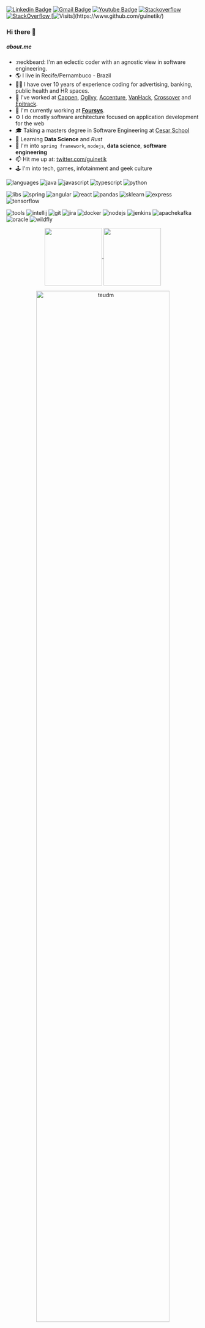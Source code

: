 [![Linkedin Badge](https://img.shields.io/badge/-LinkedIn-blue?style=flat-square&logo=Linkedin&logoColor=white&link=https://www.linkedin.com/in/guinetik/)](https://www.linkedin.com/in/guinetik/)
[![Gmail Badge](https://img.shields.io/badge/-Gmail-c14438?style=flat-square&logo=Gmail&logoColor=white&link=mailto:guinetik@gmail.com)](mailto:guinetik@gmail.com)
[![Youtube Badge](https://img.shields.io/youtube/channel/views/UCj8l9a39AcNVj_pdtjTmpfw)](https://www.youtube.com/channel/UCj8l9a39AcNVj_pdtjTmpfw)
[![Stackoverflow](https://github.com/Rishit-dagli/Rishit-dagli/blob/master/badges/stackoverflow.svg)](https://stackoverflow.com/users/1293664/guinetik)
<a href="https://stackoverflow.com/users/1293664/guinetik" target="_blank">
<img alt="StackOverflow"
src="https://stackoverflow-badge.vercel.app/?userID=1293664" />
</a>
[![Visits](https://komarev.com/ghpvc/?username=guinetik&label=Profile%20views&color=blueviolet&style=flat&label=Visitors:)](https://www.github.com/guinetik/)

### Hi there 👋
##### about.me
-	:neckbeard: I'm an eclectic coder with an agnostic view in software engineering. 
- 🌎 I live in Recife/Pernambuco - Brazil
- 👨‍💼 I have over 10 years of experience coding for advertising, banking, public health and HR spaces.
- 🏬 I've worked at [Cappen](https://cappen.com), [Ogilvy](https://ogilvy.com.br), [Accenture](https://accenture.com), [VanHack](https://vanhack.com), [Crossover](https://crossover.com) and [Epitrack](https://epitrack.com.br).
- 🏢 I'm currently working at **[Foursys](https://foursys.com.br)**. 
- ⚙️ I do mostly software architecture focused on application development for the web
- 🎓 Taking a masters degree in Software Engineering at [Cesar School](https://www.cesar.school/)
- 🌱 Learning **Data Science** and *Rust*
- 💬 I'm into `spring framework`, `nodejs`, **data science**, **software engineering**
- 📫 Hit me up at: [twitter.com/guinetik](https://twitter.com/guinetik)
- 🕹️ I'm into tech, games, infotainment and geek culture

![languages](https://img.shields.io/static/v1?label=&message=languages:&color=111&style=flat-square)
![java](https://img.shields.io/static/v1?logo=java&label=&message=java&color=36465D&logoColor=AAA&style=flat-square)
![javascript](https://img.shields.io/static/v1?logo=javascript&label=&message=javascript&color=36465D&logoColor=AAA&style=flat-square&link=)
![typescript](https://img.shields.io/static/v1?logo=typescript&label=&message=typescript&color=36465D&logoColor=AAA&style=flat-square&link=)
![python](https://img.shields.io/static/v1?logo=python&label=&message=python&color=36465D&logoColor=AAA&style=flat-square)

![libs](https://img.shields.io/static/v1?label=&message=libs:&color=111&style=flat-square)
![spring](https://img.shields.io/static/v1?logo=springboot&label=&message=spring&color=36465D&logoColor=AAA&style=flat-square)
![angular](https://img.shields.io/static/v1?logo=angular&label=&message=angular&color=36465D&logoColor=AAA&style=flat-square)
![react](https://img.shields.io/static/v1?logo=react&label=&message=react&color=36465D&logoColor=AAA&style=flat-square)
![pandas](https://img.shields.io/static/v1?logo=pandas&label=&message=pandas&color=36465D&logoColor=AAA&style=flat-square)
![sklearn](https://img.shields.io/static/v1?logo=scikitlearn&label=&message=sklearn&color=36465D&logoColor=AAA&style=flat-square)
![express](https://img.shields.io/static/v1?logo=nodedotjs&label=&message=express&color=36465D&logoColor=AAA&style=flat-square)
![tensorflow](https://img.shields.io/static/v1?logo=tensorflow&label=&message=tensorflow&color=36465D&logoColor=AAA&style=flat-square)

![tools](https://img.shields.io/static/v1?label=&message=tools:&color=111&style=flat-square)
![intellij](https://img.shields.io/static/v1?logo=jetbrains&label=&message=intellij&color=36465D&logoColor=AAA&style=flat-square)
![git](https://img.shields.io/static/v1?logo=git&label=&message=git&color=36465D&logoColor=AAA&style=flat-square)
![jira](https://img.shields.io/static/v1?logo=jira&label=&message=jira&color=36465D&logoColor=AAA&style=flat-square)
![docker](https://img.shields.io/static/v1?logo=docker&label=&message=docker&color=36465D&logoColor=AAA&style=flat-square)
![nodejs](https://img.shields.io/static/v1?logo=nodedotjs&label=&message=nodejs&color=36465D&logoColor=AAA&style=flat-square&link=)
![jenkins](https://img.shields.io/static/v1?logo=jenkins&label=&message=jenkins&color=36465D&logoColor=AAA&style=flat-square)
![apachekafka](https://img.shields.io/static/v1?logo=apachekafka&label=&message=kafka&color=36465D&logoColor=AAA&style=flat-square&link=)
![oracle](https://img.shields.io/static/v1?logo=oracle&label=&message=oracle&color=36465D&logoColor=AAA&style=flat-square&link=)
![wildfly](https://img.shields.io/static/v1?logo=redhat&label=&message=wildfly&color=36465D&logoColor=AAA&style=flat-square)

<div align="center">
  <a href="https://github.com/anuraghazra/github-readme-stats">
    <img align="center" height="150" src="https://github-readme-stats.vercel.app/api?username=guinetik&show_icons=true&theme=nightowl&count_private=true&hide=issues,contribs" />
  </a>
  <a href="https://github.com/anuraghazra/convoychat">
    <img align="center"
         height="150"
         src="https://github-readme-stats.vercel.app/api/top-langs/?username=guinetik&langs_count=6&theme=nightowl&layout=compact&count_private=true&card_width=300" />
  </a>
  <p></p>
  <img width="83%" src="https://github-readme-streak-stats.herokuapp.com/?user=guinetik&langs_count=8&count_private=true&layout=compact&theme=react&hide_border=true&bg_color=20232a" alt="teudm" />
  
  <img alt="Gráfico de atividades" 
       src="https://activity-graph.herokuapp.com/graph?username=guinetik&bg_color=0D1117&color=8266f2&line=8266f2&point=ba66f2&hide_border=true" />
</div>

##### Repos you'll may like
<div align="center">
  <a href="https://github.com/guinetik/tempo-cc-backend">
    <img align="center" src="https://github-readme-stats.vercel.app/api/pin/?username=guinetik&repo=tempo-cc-backend&theme=nightowl&show_owner=true" />
  </a>
  <a href="https://github.com/guinetik/python-ds">
    <img align="center" src="https://github-readme-stats.vercel.app/api/pin/?username=guinetik&repo=python-ds&theme=nightowl&show_owner=true" />
  </a>
  <a href="https://github.com/guinetik/sails-studies">
    <img align="center" src="https://github-readme-stats.vercel.app/api/pin/?username=guinetik&repo=sails-studies&theme=nightowl&show_owner=true" />
  </a>
  <a href="https://github.com/guinetik/epihack-appgen">
    <img align="center" src="https://github-readme-stats.vercel.app/api/pin/?username=guinetik&repo=epihack-appgen&theme=nightowl&show_owner=true" />
  </a>
</div>

##### check out some of my stuff
<table align="center">
  <tr>
    <td width="33%">
      <a href="https://app.maosconecta.com.br/">
        <p align="center">
          <img height="200" src="https://i.postimg.cc/sxbZspYr/image.png">
          <small>Mãos Conecta App</small></p>
      </a>
    </td>
    <td width="33%">
      <a href="https://www.brasilsemcorona.com.br/">
        <p align="center">
          <img height="200" src="https://i.postimg.cc/T3NVy62Q/image.png">
          <small>Brasil Sem Corona</small></p>
      </a>
    </td>
    <td width="33%">
      <a href="https://apps.adp.com/en-US/apps/252496">
        <p align="center">
          <img height="200" src="https://d3bql97l1ytoxn.cloudfront.net/app_resources/252496/overview/image5694088891600417366.png">
          <br>Staffeto for <b>ADP</b>
        </p>
      </a>
    </td>
  </tr>
  <tr>
    <td width="33%">
      <a href="https://www.youtube.com/watch?v=SzLGD2MBV34">
        <p align="center">
          <img height="200" src="https://img.youtube.com/vi/SzLGD2MBV34/0.jpg">
          <small>Epihack Rio</small></p>
      </a>
    </td>
    <td>
      <a href="https://vimeo.com/40519663">
        <p align="center">
          <img height="200" src="https://vumbnail.com/40519663.jpg">
          Coca Cola Hapiness Refil</p>
      </a>
    </td>
    <td>
      <a href="https://vimeo.com/40519663">
        <p align="center">
          <img height="200" src="https://vumbnail.com/40519663.jpg">
          Coca Cola Hapiness Refil</p>
      </a>
    </td>
  </tr>
  <tr>
    <td>
      <a href="https://www.youtube.com/watch?v=SqWWmdPeKug">
        <p align="center">
          <img height="200" src="https://img.youtube.com/vi/SqWWmdPeKug/0.jpg">
          Billboard Fan Check Machine
        </p>
      </a>
    </td>
    <td>
      <a href="https://www.youtube.com/watch?v=BBhNadcL4B0">
        <p align="center">
          <img height="200" src="https://img.youtube.com/vi/BBhNadcL4B0/0.jpg">
          <small>Billboard Magazine: NFT Tags</small>
        </p>
      </a>
    </td>
    <td>
      <a href="https://vimeo.com/68541546">
        <p align="center">
          <img height="200" src="https://vumbnail.com/68541546.jpg">
          Huggies TweetPee</p>
      </a>
    </td>
  </tr>
</table>

##### Slides for some talks I've given

- [Echo Chambers](https://pitch.com/embed/4034086b-a88d-4fe7-9d21-4d42383dcb42)
- [Testes de Carga com Postman](https://docs.google.com/presentation/d/1dHSKsH5S1SKCSgJNQPHf2LN-korjOJBp/edit?usp=sharing&ouid=109727319701909715868&rtpof=true&sd=true)

##### Old Stuff
- [Cargo Collective](https://cargocollective.com/guinetik/)
